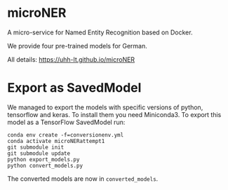 # microNER

A micro-service for Named Entity Recognition based on Docker.

We provide four pre-trained models for German.

All details: https://uhh-lt.github.io/microNER

# Export as SavedModel
We managed to export the models with specific versions of python, tensorflow and keras. To install them you need Miniconda3.
To export this model as a TensorFlow SavedModel run:

	conda env create -f=conversionenv.yml
	conda activate microNERattempt1
	git submodule init
	git submodule update
	python export_models.py
	python convert_models.py

The converted models are now in `converted_models`.

